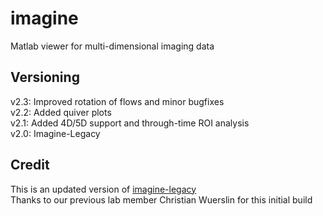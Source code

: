 # imagine
Matlab viewer for multi-dimensional imaging data

## Versioning
v2.3: Improved rotation of flows and minor bugfixes<br/>
v2.2: Added quiver plots<br/>
v2.1: Added 4D/5D support and through-time ROI analysis<br/>
v2.0: Imagine-Legacy

## Credit
This is an updated version of [imagine-legacy](https://github.com/imagineStudios/Imagine-Legacy) <br/>
Thanks to our previous lab member Christian Wuerslin for this initial build
